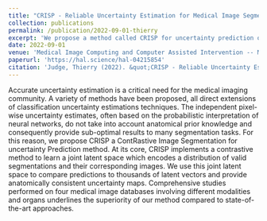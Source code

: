 ```yaml
---
title: "CRISP - Reliable Uncertainty Estimation for Medical Image Segmentation"
collection: publications
permalink: /publication/2022-09-01-thierry
excerpt: 'We propose a method called CRISP for uncertainty prediction of image segmentation. CRISP implements a contrastive method to learn a joint latent space which encodes a distribution of valid segmentations and their corresponding images.'
date: 2022-09-01
venue: 'Medical Image Computing and Computer Assisted Intervention -- MICCAI'
paperurl: 'https://hal.science/hal-04215854'
citation: 'Judge, Thierry (2022). &quot;CRISP - Reliable Uncertainty Estimation for Medical Image Segmentation.&quot; <i>Medical Image Computing and Computer Assisted Intervention -- MICCAI</i>.'
---
```

Accurate uncertainty estimation is a critical need for the medical imaging community. A variety of methods have been proposed, all direct extensions of classification uncertainty estimations techniques. The independent pixel-wise uncertainty estimates, often based on the probabilistic interpretation of neural networks, do not take into account anatomical prior knowledge and consequently provide sub-optimal results to many segmentation tasks. For this reason, we propose CRISP a ContRastive Image Segmentation for uncertainty Prediction method. At its core, CRISP implements a contrastive method to learn a joint latent space which encodes a distribution of valid segmentations and their corresponding images. We use this joint latent space to compare predictions to thousands of latent vectors and provide anatomically consistent uncertainty maps. Comprehensive studies performed on four medical image databases involving different modalities and organs underlines the superiority of our method compared to state-of-the-art approaches.

